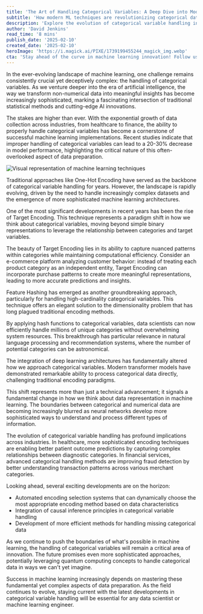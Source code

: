 ```yaml
---
title: 'The Art of Handling Categorical Variables: A Deep Dive into Modern Machine Learning Techniques'
subtitle: 'How modern ML techniques are revolutionizing categorical data handling'
description: 'Explore the evolution of categorical variable handling in machine learning, from traditional methods to cutting-edge techniques like Target Encoding and Feature Hashing. Learn how modern approaches are revolutionizing data preprocessing and improving model performance across industries.'
author: 'David Jenkins'
read_time: '8 mins'
publish_date: '2025-02-10'
created_date: '2025-02-10'
heroImage: 'https://i.magick.ai/PIXE/1739199455244_magick_img.webp'
cta: 'Stay ahead of the curve in machine learning innovation! Follow us on LinkedIn for regular updates on the latest developments in data science and AI technology.'
---
```


In the ever-evolving landscape of machine learning, one challenge remains consistently crucial yet deceptively complex: the handling of categorical variables. As we venture deeper into the era of artificial intelligence, the way we transform non-numerical data into meaningful insights has become increasingly sophisticated, marking a fascinating intersection of traditional statistical methods and cutting-edge AI innovations.

The stakes are higher than ever. With the exponential growth of data collection across industries, from healthcare to finance, the ability to properly handle categorical variables has become a cornerstone of successful machine learning implementations. Recent studies indicate that improper handling of categorical variables can lead to a 20-30% decrease in model performance, highlighting the critical nature of this often-overlooked aspect of data preparation.

![Visual representation of machine learning techniques](https://i.magick.ai/PIXE/1739199455247_magick_img.webp)

Traditional approaches like One-Hot Encoding have served as the backbone of categorical variable handling for years. However, the landscape is rapidly evolving, driven by the need to handle increasingly complex datasets and the emergence of more sophisticated machine learning architectures.

One of the most significant developments in recent years has been the rise of Target Encoding. This technique represents a paradigm shift in how we think about categorical variables, moving beyond simple binary representations to leverage the relationship between categories and target variables.

The beauty of Target Encoding lies in its ability to capture nuanced patterns within categories while maintaining computational efficiency. Consider an e-commerce platform analyzing customer behavior: instead of treating each product category as an independent entity, Target Encoding can incorporate purchase patterns to create more meaningful representations, leading to more accurate predictions and insights.

Feature Hashing has emerged as another groundbreaking approach, particularly for handling high-cardinality categorical variables. This technique offers an elegant solution to the dimensionality problem that has long plagued traditional encoding methods.

By applying hash functions to categorical variables, data scientists can now efficiently handle millions of unique categories without overwhelming system resources. This breakthrough has particular relevance in natural language processing and recommendation systems, where the number of potential categories can be astronomical.

The integration of deep learning architectures has fundamentally altered how we approach categorical variables. Modern transformer models have demonstrated remarkable ability to process categorical data directly, challenging traditional encoding paradigms.

This shift represents more than just a technical advancement; it signals a fundamental change in how we think about data representation in machine learning. The boundaries between categorical and numerical data are becoming increasingly blurred as neural networks develop more sophisticated ways to understand and process different types of information.

The evolution of categorical variable handling has profound implications across industries. In healthcare, more sophisticated encoding techniques are enabling better patient outcome predictions by capturing complex relationships between diagnostic categories. In financial services, advanced categorical handling methods are improving fraud detection by better understanding transaction patterns across various merchant categories.

Looking ahead, several exciting developments are on the horizon:
- Automated encoding selection systems that can dynamically choose the most appropriate encoding method based on data characteristics
- Integration of causal inference principles in categorical variable handling
- Development of more efficient methods for handling missing categorical data

As we continue to push the boundaries of what's possible in machine learning, the handling of categorical variables will remain a critical area of innovation. The future promises even more sophisticated approaches, potentially leveraging quantum computing concepts to handle categorical data in ways we can't yet imagine.

Success in machine learning increasingly depends on mastering these fundamental yet complex aspects of data preparation. As the field continues to evolve, staying current with the latest developments in categorical variable handling will be essential for any data scientist or machine learning engineer.